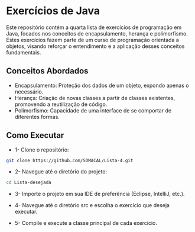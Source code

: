 # Exercícios de Java

Este repositório contém a quarta lista de exercícios de programação em Java, focados nos conceitos de encapsulamento, herança e polimorfismo. Estes exercícios fazem parte de um curso de programação orientada a objetos, visando reforçar o entendimento e a aplicação desses conceitos fundamentais.

## Conceitos Abordados
* Encapsulamento: Proteção dos dados de um objeto, expondo apenas o necessário.
* Herança: Criação de novas classes a partir de classes existentes, promovendo a reutilização de código.
* Polimorfismo: Capacidade de uma interface de se comportar de diferentes formas.

## Como Executar
* 1- Clone o repositório:

```sh
git clone https://github.com/SOMACAL/Lista-4.git
```

* 2- Navegue até o diretório do projeto:
```sh
cd Lista-desejada
```

* 3- Importe o projeto em sua IDE de preferência (Eclipse, IntelliJ, etc.).

* 4- Navegue até o diretório src e escolha o exercício que deseja executar.

* 5- Compile e execute a classe principal de cada exercício.